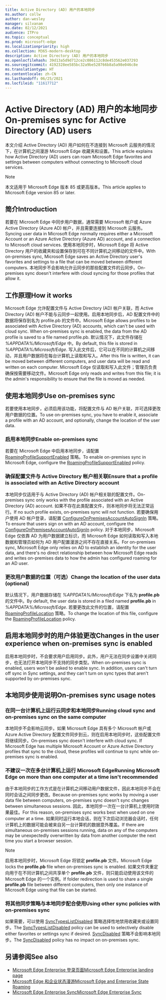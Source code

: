 ```yaml
---
title: Active Directory (AD) 用户的本地同步
ms.author: collw
author: dan-wesley
manager: silvanam
ms.date: 02/12/2021
audience: ITPro
ms.topic: conceptual
ms.prod: microsoft-edge
ms.localizationpriority: high
ms.collection: M365-modern-desktop
description: Active Directory (AD) 用户的本地同步
ms.openlocfilehash: 39d13a5d9d712ce2c086112c8de453562e037293
ms.sourcegitcommit: 4192328ee585bc32a9be528766b8a5a98e046c8e
ms.translationtype: HT
ms.contentlocale: zh-CN
ms.lasthandoff: 06/25/2021
ms.locfileid: "11617712"
---
```

# <a name="on-premises-sync-for-active-directory-ad-users"></a><span data-ttu-id="03abc-103">Active Directory (AD) 用户的本地同步</span><span class="sxs-lookup"><span data-stu-id="03abc-103">On-premises sync for Active Directory (AD) users</span></span>

<span data-ttu-id="03abc-104">本文介绍 Active Directory (AD) 用户如何在不连接到 Microsoft 云服务的情况下，在计算机之间漫游 Microsoft Edge 收藏夹和设置。</span><span class="sxs-lookup"><span data-stu-id="03abc-104">This article explains how Active Directory (AD) users can roam Microsoft Edge favorites and settings between computers without connecting to Microsoft cloud services.</span></span>

> [!NOTE]
> <span data-ttu-id="03abc-105">本文适用于 Microsoft Edge 版本 85 或更高版本。</span><span class="sxs-lookup"><span data-stu-id="03abc-105">This article applies to Microsoft Edge version 85 or later.</span></span>

## <a name="introduction"></a><span data-ttu-id="03abc-106">简介</span><span class="sxs-lookup"><span data-stu-id="03abc-106">Introduction</span></span>

<span data-ttu-id="03abc-107">若要在 Microsoft Edge 中同步用户数据，通常需要 Microsoft 帐户或 Azure Active Directory (Azure AD) 帐户，并且需要连接到 Microsoft 云服务。</span><span class="sxs-lookup"><span data-stu-id="03abc-107">Syncing user data in Microsoft Edge normally requires either a Microsoft Account or an Azure Active Directory (Azure AD) account, and a connection to Microsoft cloud services.</span></span> <span data-ttu-id="03abc-108">使用本地同步时，Microsoft Edge 将 Active Directory 用户的收藏夹和设置保存到可在不同计算机之间移动的文件中。</span><span class="sxs-lookup"><span data-stu-id="03abc-108">With on-premises sync, Microsoft Edge saves an Active Directory user's favorites and settings to a file that can be moved between different computers.</span></span> <span data-ttu-id="03abc-109">本地同步不会影响允许云同步的那些配置文件的云同步。</span><span class="sxs-lookup"><span data-stu-id="03abc-109">On-premises sync doesn't interfere with cloud syncing for those profiles that allow it.</span></span>

## <a name="how-it-works"></a><span data-ttu-id="03abc-110">工作原理</span><span class="sxs-lookup"><span data-stu-id="03abc-110">How it works</span></span>

<span data-ttu-id="03abc-111">Microsoft Edge 允许配置文件与 Active Directory (AD) 帐户关联，而 Active Directory (AD) 帐户不能与云同步一起使用。启用本地同步后，AD 配置文件中的数据将保存到名为 profile.pb 的文件中。</span><span class="sxs-lookup"><span data-stu-id="03abc-111">Microsoft Edge allows profiles to be associated with Active Directory (AD) accounts, which can't be used with cloud sync. When on-premises sync is enabled, the data from the AD profile is saved to a file named profile.pb.</span></span> <span data-ttu-id="03abc-112">默认情况下，此文件存储在 *%APPDATA%/Microsoft/Edge* 中。</span><span class="sxs-lookup"><span data-stu-id="03abc-112">By default, this file is stored in *%APPDATA%/Microsoft/Edge*.</span></span> <span data-ttu-id="03abc-113">写入此文件后，它可以在不同的计算机之间移动，并且用户数据将在每台计算机上读取和写入。</span><span class="sxs-lookup"><span data-stu-id="03abc-113">After this file is written, it can be moved between different computers, and user data will be read and written on each computer.</span></span> <span data-ttu-id="03abc-114">Microsoft Edge 仅读取和写入此文件；管理员负责确保按需要移动文件。</span><span class="sxs-lookup"><span data-stu-id="03abc-114">Microsoft Edge only reads and writes from this file; it is the admin's responsibility to ensure that the file is moved as needed.</span></span>

## <a name="use-on-premises-sync"></a><span data-ttu-id="03abc-115">使用本地同步</span><span class="sxs-lookup"><span data-stu-id="03abc-115">Use on-premises sync</span></span>

<span data-ttu-id="03abc-116">若要使用本地同步，必须启用该功能，将配置文件与 AD 帐户关联，并可选择更改用户数据的位置。</span><span class="sxs-lookup"><span data-stu-id="03abc-116">To use on-premises sync, you have to enable it, associate a profile with an AD account, and optionally, change the location of the user data.</span></span>

### <a name="enable-on-premises-sync"></a><span data-ttu-id="03abc-117">启用本地同步</span><span class="sxs-lookup"><span data-stu-id="03abc-117">Enable on-premises sync</span></span>

<span data-ttu-id="03abc-118">若要在 Microsoft Edge 中启用本地同步，请配置 [RoamingProfileSupportEnabled](./microsoft-edge-policies.md#roamingprofilesupportenabled) 策略。</span><span class="sxs-lookup"><span data-stu-id="03abc-118">To enable on-premises sync in Microsoft Edge, configure the [RoamingProfileSupportEnabled](./microsoft-edge-policies.md#roamingprofilesupportenabled) policy.</span></span>

### <a name="ensure-that-a-profile-is-associated-with-an-active-directory-account"></a><span data-ttu-id="03abc-119">确保配置文件与 Active Directory 帐户相关联</span><span class="sxs-lookup"><span data-stu-id="03abc-119">Ensure that a profile is associated with an Active Directory account</span></span>

<span data-ttu-id="03abc-120">本地同步仅适用于与 Active Directory (AD) 帐户相关联的配置文件。</span><span class="sxs-lookup"><span data-stu-id="03abc-120">On-premises sync only works with the profile associated with an Active Directory (AD) account.</span></span> <span data-ttu-id="03abc-121">如果不存在此类配置文件，则本地同步将无法正常运行。</span><span class="sxs-lookup"><span data-stu-id="03abc-121">If no such profile exists, on-premises sync will not function.</span></span> <span data-ttu-id="03abc-122">若要确保用户使用 AD 帐户登录，请配置 [ConfigureOnPremisesAccountAutoSignIn](./microsoft-edge-policies.md#configureonpremisesaccountautosignin) 策略。</span><span class="sxs-lookup"><span data-stu-id="03abc-122">To ensure that users sign on with an AD account, configure the [ConfigureOnPremisesAccountAutoSignIn](./microsoft-edge-policies.md#configureonpremisesaccountautosignin) policy.</span></span> <span data-ttu-id="03abc-123">对于本地同步，Microsoft Edge 仅依靠 AD 为用户数据建立标识，而 Microsoft Edge 如何读取和写入本地数据和管理员如何为 AD 用户配置漫游之间不存在直接关系。</span><span class="sxs-lookup"><span data-stu-id="03abc-123">For on-premises sync, Microsoft Edge only relies on AD to establish an identity for the user data, and there's no direct relationship between how Microsoft Edge reads and writes on-premises data to how the admin has configured roaming for an AD user.</span></span>

### <a name="change-the-location-of-the-user-data-optional"></a><span data-ttu-id="03abc-124">更改用户数据的位置（可选）</span><span class="sxs-lookup"><span data-stu-id="03abc-124">Change the location of the user data (optional)</span></span>

<span data-ttu-id="03abc-125">默认情况下，用户数据存储在 *%APPDATA%/Microsoft/Edge* 下名为 **profile.pb** 的文件中。</span><span class="sxs-lookup"><span data-stu-id="03abc-125">By default, the user data is stored in a filed named **profile.pb** in *%APPDATA%/Microsoft/Edge*.</span></span> <span data-ttu-id="03abc-126">若要更改此文件的位置，请配置 [RoamingProfileLocation](./microsoft-edge-policies.md#roamingprofilelocation) 策略。</span><span class="sxs-lookup"><span data-stu-id="03abc-126">To change the location of this file, configure the [RoamingProfileLocation](./microsoft-edge-policies.md#roamingprofilelocation) policy.</span></span>

## <a name="changes-in-the-user-experience-when-on-premises-sync-is-enabled"></a><span data-ttu-id="03abc-127">启用本地同步时的用户体验更改</span><span class="sxs-lookup"><span data-stu-id="03abc-127">Changes in the user experience when on-premises sync is enabled</span></span>

<span data-ttu-id="03abc-128">启用本地同步时，不会要求用户启用同步。此外，用户无法在同步设置中关闭同步，也无法打开本地同步不支持的同步类型。</span><span class="sxs-lookup"><span data-stu-id="03abc-128">When on-premises sync is enabled, users won't be asked to enable sync. In addition, users can't turn off sync in Sync settings, and they can't turn on sync types that aren't supported by on-premises sync.</span></span>

## <a name="on-premises-sync-usage-notes"></a><span data-ttu-id="03abc-129">本地同步使用说明</span><span class="sxs-lookup"><span data-stu-id="03abc-129">On-premises sync usage notes</span></span>

### <a name="running-cloud-sync-and-on-premises-sync-on-the-same-computer"></a><span data-ttu-id="03abc-130">在同一台计算机上运行云同步和本地同步</span><span class="sxs-lookup"><span data-stu-id="03abc-130">Running cloud sync and on-premises sync on the same computer</span></span>

<span data-ttu-id="03abc-131">本地同步不会影响云同步。如果 Microsoft Edge 具有多个 Microsoft 帐户或 Azure Active Directory 配置文件同步到云，则在启用本地同步时，这些配置文件将继续同步。</span><span class="sxs-lookup"><span data-stu-id="03abc-131">On-premises sync doesn't interfere with cloud sync. If Microsoft Edge has multiple Microsoft Account or Azure Active Directory profiles that sync to the cloud, these profiles will continue to sync while on-premises sync is enabled.</span></span>

### <a name="running-microsoft-edge-on-more-than-one-computer-at-a-time-isnt-recommended"></a><span data-ttu-id="03abc-132">不建议一次在多台计算机上运行 Microsoft Edge</span><span class="sxs-lookup"><span data-stu-id="03abc-132">Running Microsoft Edge on more than one computer at a time isn't recommended</span></span>

<span data-ttu-id="03abc-133">由于本地同步的工作方式是在计算机之间移动用户数据文件，因此本地同步不会在同时会话之间同步更改。</span><span class="sxs-lookup"><span data-stu-id="03abc-133">Because on-premises sync works by moving a user data file between computers, on-premises sync doesn't sync changes between simultaneous sessions.</span></span> <span data-ttu-id="03abc-134">因此，本地同步一次在一台计算机上使用时效果最佳。</span><span class="sxs-lookup"><span data-stu-id="03abc-134">For this reason, on-premises sync works best when used on one computer at a time.</span></span> <span data-ttu-id="03abc-135">如果同时运行本地会话，则在下次启动浏览器会话时，任何计算机上的数据可能会被来自另一台计算机的数据意外覆盖。</span><span class="sxs-lookup"><span data-stu-id="03abc-135">If there are simultaneous on-premises sessions running, data on any of the computers may be unexpectedly overwritten by data from another computer the next time you start a browser session.</span></span>

> [!NOTE]
> <span data-ttu-id="03abc-136">启用本地同步时，Microsoft Edge 将锁定 **profile.pb** 文件。</span><span class="sxs-lookup"><span data-stu-id="03abc-136">Microsoft Edge locks the **profile.pb** file when on-premises sync is enabled.</span></span> <span data-ttu-id="03abc-137">如果文件夹重定向用于在不同计算机之间共享单个 **profile.pb** 文件，则只能启动使用该文件的 Microsoft Edge 的一个实例。</span><span class="sxs-lookup"><span data-stu-id="03abc-137">If folder redirection is used to share a single **profile.pb** file between different computers, then only one instance of Microsoft Edge using that file can be started.</span></span>

### <a name="using-other-sync-policies-with-on-premises-sync"></a><span data-ttu-id="03abc-138">将其他同步策略与本地同步配合使用</span><span class="sxs-lookup"><span data-stu-id="03abc-138">Using other sync policies with on-premises sync</span></span>

<span data-ttu-id="03abc-139">如果需要，可以使用 [SyncTypesListDisabled](./microsoft-edge-policies.md#synctypeslistdisabled) 策略选择性地禁用收藏夹或设置同步。</span><span class="sxs-lookup"><span data-stu-id="03abc-139">The [SyncTypesListDisabled](./microsoft-edge-policies.md#synctypeslistdisabled) policy can be used to selectively disable either favorites or settings sync if desired.</span></span> <span data-ttu-id="03abc-140">[SyncDisabled](./microsoft-edge-policies.md#syncdisabled) 策略不会影响本地同步。</span><span class="sxs-lookup"><span data-stu-id="03abc-140">The [SyncDisabled](./microsoft-edge-policies.md#syncdisabled) policy has no impact on on-premises sync.</span></span>

## <a name="see-also"></a><span data-ttu-id="03abc-141">另请参阅</span><span class="sxs-lookup"><span data-stu-id="03abc-141">See also</span></span>

- [<span data-ttu-id="03abc-142">Microsoft Edge Enterprise 登录页面</span><span class="sxs-lookup"><span data-stu-id="03abc-142">Microsoft Edge Enterprise landing page</span></span>](https://aka.ms/EdgeEnterprise)
- [<span data-ttu-id="03abc-143">Microsoft Edge 和企业状态漫游</span><span class="sxs-lookup"><span data-stu-id="03abc-143">Microsoft Edge and Enterprise State Roaming</span></span>](microsoft-edge-enterprise-state-roaming.md)
- [<span data-ttu-id="03abc-144">Microsoft Edge Enterprise Sync</span><span class="sxs-lookup"><span data-stu-id="03abc-144">Microsoft Edge Enterprise Sync</span></span>](microsoft-edge-enterprise-sync.md)